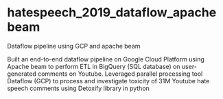 # hatespeech_2019_dataflow_apachebeam
Dataflow pipeline using GCP and apache beam

Built an end-to-end dataflow pipeline on Google Cloud Platform using Apache beam to perform ETL in BigQuery (SQL database) on user-generated comments on Youtube. Leveraged parallel processing tool Dataflow (GCP) to process and investigate toxicity of 31M Youtube hate speech comments using Detoxify library in python
